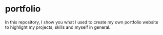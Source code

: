 # portfolio
In this repository, I show you what I used to create my own portfolio website to highlight my projects, skills and myself in general.
